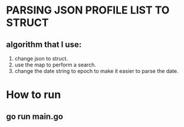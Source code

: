 # PARSING JSON PROFILE LIST TO STRUCT
## algorithm that I use:
1. change json to struct.
2. use the map to perform a search.
3. change the date string to epoch to make it easier to parse the date.

# How to run
## go run main.go